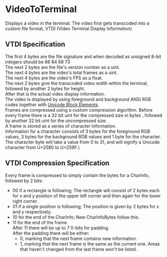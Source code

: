 # VideoToTerminal
Displays a video in the terminal.
The video first gets transcoded into a custom file format, VTDI (Video Terminal Display Information)
## VTDI Specification
The first 4 bytes are the file signature and when decoded as unsigned 8-bit integers should be 86 84 68 73\
The next 2 bytes are the file's version number as a uint.\
The next 4 bytes are the video's total frames as a uint.\
The next 4 bytes are the video's FPS as a float.\
The next 2 bytes give the transcoded video width within the terminal, followed by another 2 bytes for height.\
After that is the actual video display information.\
The video is displayed by using foreground and background ANSI RGB codes together with [Unicode Block Elements](https://en.wikipedia.org/wiki/Block_Elements).\
Frames are compressed using a custom compression algorithm.
Before every frame there is a 32 bit uint for the compressed size in bytes
, followed by another 32 bit uint for the uncompressed size.\
A frame is stored as a series of character information.\
Information for a character consists of 3 bytes for the foreground RGB values, 3 bytes for the background RGB values and 1 byte for the character.\
The character byte will take a value from 0 to 31, and will signify a Unicode character from U+2580 to U+259F.\
## VTDI Compression Specification
Every frame is compressed to simply contain the bytes for a CharInfo, followed by 2 bits:
- 00 if a rectangle is following; The rectangle will consist of 2 bytes each for x and y position of the upper left corner and then again for the lower right corner.
- 01 if a single position is following; The position is given by 2 bytes for x and y respectively.
- 10 for the end of the CharInfo; New CharInfoBytes follow this.
- 11 for the end of the frame. \
  After 11 there will be up to 7 0-bits for padding. \
  After the padding there will be either:
  - 0, marking that the next frame contains new information.
  - 1, marking that the next frame is the same as the current one. 
Areas that haven't changed from the last frame won't be listed.
